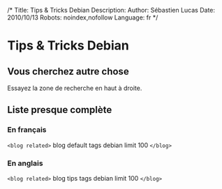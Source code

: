 /*
Title: Tips & Tricks Debian
Description: 
Author: Sébastien Lucas
Date: 2010/10/13
Robots: noindex,nofollow
Language: fr
*/
# Tips & Tricks Debian

## Vous cherchez autre chose
Essayez la zone de recherche en haut à droite.

## Liste presque complète

### En français
`<blog related>`
  blog   default
  tags   debian
  limit 100
`</blog>`

### En anglais

`<blog related>`
  blog   tips
  tags   debian
  limit 100
`</blog>`

